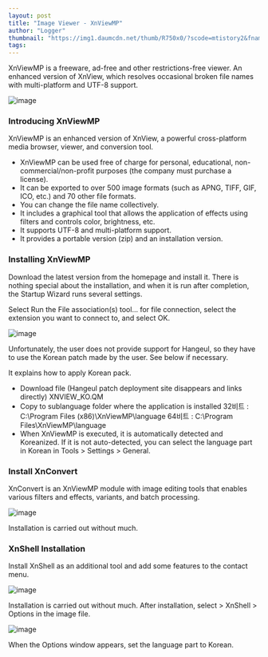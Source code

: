 ```yaml
---
layout: post
title: "Image Viewer - XnViewMP"
author: "Logger"
thumbnail: "https://img1.daumcdn.net/thumb/R750x0/?scode=mtistory2&fname=https%3A%2F%2Ft1.daumcdn.net%2Fcfile%2Ftistory%2F263F8233555B490837"
tags: 
---
```



XnViewMP is a freeware, ad-free and other restrictions-free viewer. An enhanced version of XnView, which resolves occasional broken file names with multi-platform and UTF-8 support.

![image](https://t1.daumcdn.net/cfile/tistory/263F8233555B490837)

### Introducing XnViewMP

XnViewMP is an enhanced version of XnView, a powerful cross-platform media browser, viewer, and conversion tool.

- XnViewMP can be used free of charge for personal, educational, non-commercial/non-profit purposes (the company must purchase a license).
- It can be exported to over 500 image formats (such as APNG, TIFF, GIF, ICO, etc.) and 70 other file formats.
- You can change the file name collectively.
- It includes a graphical tool that allows the application of effects using filters and controls color, brightness, etc.
- It supports UTF-8 and multi-platform support.
- It provides a portable version (zip) and an installation version.

### Installing XnViewMP

Download the latest version from the homepage and install it. There is nothing special about the installation, and when it is run after completion, the Startup Wizard runs several settings.

Select Run the File association(s) tool... for file connection, select the extension you want to connect to, and select OK.

![image](https://t1.daumcdn.net/cfile/tistory/241C3B43555BC51605)

Unfortunately, the user does not provide support for Hangeul, so they have to use the Korean patch made by the user. See below if necessary.

It explains how to apply Korean pack.

- Download file (Hangeul patch deployment site disappears and links directly)
XNVIEW_KO.QM
- Copy to sublanguage folder where the application is installed
32비트 : C:\Program Files (x86)\XnViewMP\language
64비트 : C:\Program Files\XnViewMP\language
- When XnViewMP is executed, it is automatically detected and Koreanized. If it is not auto-detected, you can select the language part in Korean in Tools > Settings > General.

### Install XnConvert

XnConvert is an XnViewMP module with image editing tools that enables various filters and effects, variants, and batch processing.

![image](https://t1.daumcdn.net/cfile/tistory/2718983D555BDA7609)

Installation is carried out without much.

### XnShell Installation

Install XnShell as an additional tool and add some features to the contact menu.

![image](https://t1.daumcdn.net/cfile/tistory/243C8545555BD30B24)

Installation is carried out without much. After installation, select > XnShell > Options in the image file.

![image](https://t1.daumcdn.net/cfile/tistory/232CDB43555BD77A35)

When the Options window appears, set the language part to Korean.